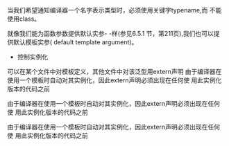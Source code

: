 当我们希望通知编译器一个名字表示类型时，必须使用关键字typename,而
不能使用class。

就像我们能为函数参数提供默认实参- -样(参见6.5.1 节，第211页),我们也可以提
供默认模板实参( default template argument)。

- 控制实例化

可以在某个文件中对模板定义，其他文件中对该泛型用extern声明
由于编译器在使用一个模板时自动对其实例化，因此extern声明必须出现在任何使
用此实例化版本的代码之前

由于编译器在使用一个模板时自动对其实例化，因此extern声明必须出现在任何使
用此实例化版本的代码之前

由于编译器在使用一个模板时自动对其实例化，因此extern声明必须出现在任何使
用此实例化版本的代码之前


